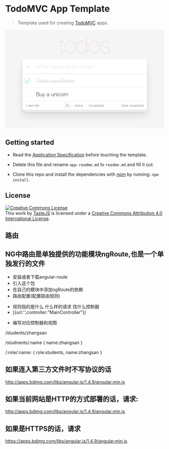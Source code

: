 # TodoMVC App Template

> Template used for creating [TodoMVC](http://todomvc.com) apps

![](https://github.com/tastejs/todomvc-app-css/raw/master/screenshot.png)


## Getting started

- Read the [Application Specification](https://github.com/tastejs/todomvc/blob/master/app-spec.md) before touching the template.

- Delete this file and rename `app-readme.md` to `readme.md` and fill it out.

- Clone this repo and install the dependencies with [npm](https://npmjs.com) by running: `npm install`.


## License

<a rel="license" href="http://creativecommons.org/licenses/by/4.0/deed.en_US"><img alt="Creative Commons License" style="border-width:0" src="http://i.creativecommons.org/l/by/4.0/80x15.png" /></a><br />This <span xmlns:dct="http://purl.org/dc/terms/" href="http://purl.org/dc/dcmitype/InteractiveResource" rel="dct:type">work</span> by <a xmlns:cc="http://creativecommons.org/ns#" href="http://sindresorhus.com" property="cc:attributionName" rel="cc:attributionURL">TasteJS</a> is licensed under a <a rel="license" href="http://creativecommons.org/licenses/by/4.0/deed.en_US">Creative Commons Attribution 4.0 International License</a>.




## 路由
## NG中路由是单独提供的功能模块ngRoute,也是一个单独发行的文件
- 安装或者下载angular-route
- 引入这个包
- 在自己的模块中添加ngRoute的依赖
- 路由配置(配置路由规则)
 + 规则指的是什么 什么样的请求 找什么控制器
 + [{url:'',controller:"MainController"}]
- 编写对应控制器和视图

/students/zhangsan

/studnents/:name
{
 name:zhangsan 
}

/:role/:name:
{
role:students,
name:zhangsan
}

 ## 如果连入第三方文件时不写协议的话
 http://apps.bdimg.com/libs/angular.js/1.4.9/angular.min.js
 <script scr="//apps.bdimg.com/libs/angular.js/1.4.9/angular.min.just"></script>

## 如果当前网站是HTTP的方式部署的话，请求:
http://apps.bdimg.com/libs/angular.js/1.4.9/angular.min.js
## 如果是HTTPS的话，请求
https://apps.bdimg.com/libs/angular.js/1.4.9/angular.min.js
